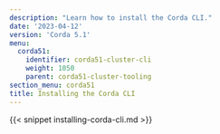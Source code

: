 ```yaml
---
description: "Learn how to install the Corda CLI."
date: '2023-04-12'
version: 'Corda 5.1'
menu:
  corda51:
    identifier: corda51-cluster-cli
    weight: 1050
    parent: corda51-cluster-tooling
section_menu: corda51
title: Installing the Corda CLI
---
```

{{< snippet installing-corda-cli.md >}}